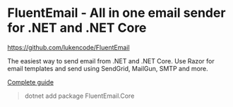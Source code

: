 ﻿# FluentEmail - All in one email sender for .NET and .NET Core

https://github.com/lukencode/FluentEmail

The easiest way to send email from .NET and .NET Core. Use Razor for email templates and send using SendGrid, MailGun, SMTP and more.

[Complete guide](https://lukelowrey.com/dotnet-email-guide-2021/)

> dotnet add package FluentEmail.Core

